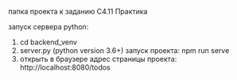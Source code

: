 папка проекта к заданию С4.11 Практика

запуск сервера python:

1. cd backend_venv 
2. server.py (python version 3.6+)
запуск проекта:
npm run serve
3. открыть в браузере адрес страницы проекта: http://localhost:8080/todos
